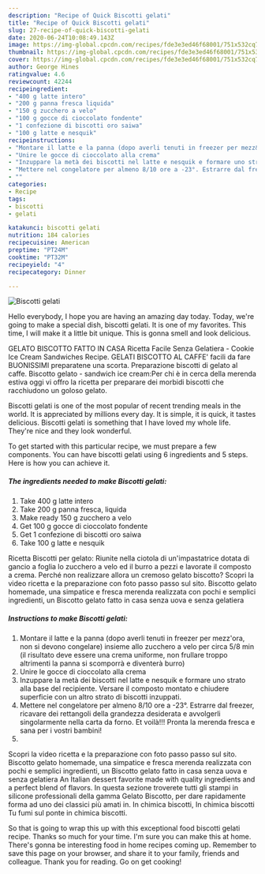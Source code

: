 ```yaml
---
description: "Recipe of Quick Biscotti gelati"
title: "Recipe of Quick Biscotti gelati"
slug: 27-recipe-of-quick-biscotti-gelati
date: 2020-06-24T10:08:49.143Z
image: https://img-global.cpcdn.com/recipes/fde3e3ed46f68001/751x532cq70/biscotti-gelati-recipe-main-photo.jpg
thumbnail: https://img-global.cpcdn.com/recipes/fde3e3ed46f68001/751x532cq70/biscotti-gelati-recipe-main-photo.jpg
cover: https://img-global.cpcdn.com/recipes/fde3e3ed46f68001/751x532cq70/biscotti-gelati-recipe-main-photo.jpg
author: George Hines
ratingvalue: 4.6
reviewcount: 42244
recipeingredient:
- "400 g latte intero"
- "200 g panna fresca liquida"
- "150 g zucchero a velo"
- "100 g gocce di cioccolato fondente"
- "1 confezione di biscotti oro saiwa"
- "100 g latte e nesquik"
recipeinstructions:
- "Montare il latte e la panna (dopo averli tenuti in freezer per mezz&#39;ora, non si devono congelare) insieme allo zucchero a velo per circa 5/8 min (il risultato deve essere una crema uniforme, non frullare troppo altrimenti la panna si scomporrà e diventerà burro)"
- "Unire le gocce di cioccolato alla crema"
- "Inzuppare la metà dei biscotti nel latte e nesquik e formare uno strato alla base del recipiente. Versare il composto montato e chiudere superficie con un altro strato di biscotti inzuppati."
- "Mettere nel congelatore per almeno 8/10 ore a -23°. Estrarre dal freezer, ricavare dei rettangoli della grandezza desiderata e avvolgerli singolarmente nella carta da forno. Et voilà!!! Pronta la merenda fresca e sana per i vostri bambini!"
- ""
categories:
- Recipe
tags:
- biscotti
- gelati

katakunci: biscotti gelati 
nutrition: 184 calories
recipecuisine: American
preptime: "PT24M"
cooktime: "PT32M"
recipeyield: "4"
recipecategory: Dinner

---
```



![Biscotti gelati](https://img-global.cpcdn.com/recipes/fde3e3ed46f68001/751x532cq70/biscotti-gelati-recipe-main-photo.jpg)

Hello everybody, I hope you are having an amazing day today. Today, we're going to make a special dish, biscotti gelati. It is one of my favorites. This time, I will make it a little bit unique. This is gonna smell and look delicious.

GELATO BISCOTTO FATTO IN CASA Ricetta Facile Senza Gelatiera - Cookie Ice Cream Sandwiches Recipe. GELATI BISCOTTO AL CAFFE&#39; facili da fare BUONISSIMI preparatene una scorta. Preparazione biscotti di gelato al caffe. Biscotto gelato - sandwich ice cream:Per chi è in cerca della merenda estiva oggi vi offro la ricetta per preparare dei morbidi biscotti che racchiudono un goloso gelato.

Biscotti gelati is one of the most popular of recent trending meals in the world. It is appreciated by millions every day. It is simple, it is quick, it tastes delicious. Biscotti gelati is something that I have loved my whole life. They're nice and they look wonderful.


To get started with this particular recipe, we must prepare a few components. You can have biscotti gelati using 6 ingredients and 5 steps. Here is how you can achieve it.

<!--inarticleads1-->

##### The ingredients needed to make Biscotti gelati:

1. Take 400 g latte intero
1. Take 200 g panna fresca, liquida
1. Make ready 150 g zucchero a velo
1. Get 100 g gocce di cioccolato fondente
1. Get 1 confezione di biscotti oro saiwa
1. Take 100 g latte e nesquik


Ricetta Biscotti per gelato: Riunite nella ciotola di un&#39;impastatrice dotata di gancio a foglia lo zucchero a velo ed il burro a pezzi e lavorate il composto a crema. Perché non realizzare allora un cremoso gelato biscotto? Scopri la video ricetta e la preparazione con foto passo passo sul sito. Biscotto gelato homemade, una simpatice e fresca merenda realizzata con pochi e semplici ingredienti, un Biscotto gelato fatto in casa senza uova e senza gelatiera 

<!--inarticleads2-->

##### Instructions to make Biscotti gelati:

1. Montare il latte e la panna (dopo averli tenuti in freezer per mezz&#39;ora, non si devono congelare) insieme allo zucchero a velo per circa 5/8 min (il risultato deve essere una crema uniforme, non frullare troppo altrimenti la panna si scomporrà e diventerà burro)
1. Unire le gocce di cioccolato alla crema
1. Inzuppare la metà dei biscotti nel latte e nesquik e formare uno strato alla base del recipiente. Versare il composto montato e chiudere superficie con un altro strato di biscotti inzuppati.
1. Mettere nel congelatore per almeno 8/10 ore a -23°. Estrarre dal freezer, ricavare dei rettangoli della grandezza desiderata e avvolgerli singolarmente nella carta da forno. Et voilà!!! Pronta la merenda fresca e sana per i vostri bambini!
1. 


Scopri la video ricetta e la preparazione con foto passo passo sul sito. Biscotto gelato homemade, una simpatice e fresca merenda realizzata con pochi e semplici ingredienti, un Biscotto gelato fatto in casa senza uova e senza gelatiera An Italian dessert favorite made with quality ingredients and a perfect blend of flavors. In questa sezione troverete tutti gli stampi in silicone professionali della gamma Gelato Biscotto, per dare rapidamente forma ad uno dei classici più amati in. In chimica biscotti, In chimica biscotti Tu fumi sul ponte in chimica biscotti. 

So that is going to wrap this up with this exceptional food biscotti gelati recipe. Thanks so much for your time. I'm sure you can make this at home. There's gonna be interesting food in home recipes coming up. Remember to save this page on your browser, and share it to your family, friends and colleague. Thank you for reading. Go on get cooking!
